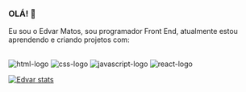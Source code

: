### OLÁ! 👋

Eu sou o Edvar Matos, sou programador Front End, atualmente estou aprendendo e criando projetos com:
<br><br>

<img src="https://img.shields.io/badge/HTML5-E34F26?style=for-the-badge&logo=html5&logoColor=white" alt="html-logo"/>

<img src="https://img.shields.io/badge/CSS3-1572B6?style=for-the-badge&logo=css3&logoColor=white" alt="css-logo"/>

<img src="https://img.shields.io/badge/JavaScript-F7DF1E?style=for-the-badge&logo=javascript&logoColor=black" alt="javascript-logo"/>

<img src="https://img.shields.io/badge/React-20232A?style=for-the-badge&logo=react&logoColor=61DAFB" alt="react-logo"/>

[![Edvar stats](https://github-readme-stats.vercel.app/api?username=Edvar-Matos)](https://github.com/anuraghazra/github-readme-stats)


